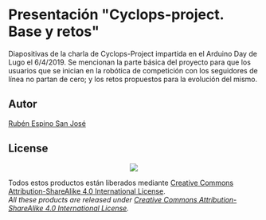 # Presentación "Cyclops-project. Base y retos"
Diapositivas de la charla de Cyclops-Project impartida en el Arduino Day de Lugo el 6/4/2019.
Se mencionan la parte básica del proyecto para que los usuarios que se inician en la robótica de competición con los seguidores de línea no partan de cero; y los retos propuestos para la evolución del mismo.

## Autor
[Rubén Espino San José](https://github.com/Resaj)

## License
<p align="center">
<img src="../license/by-sa.png" align = "center">
</p>

Todos estos productos están liberados mediante [Creative Commons Attribution-ShareAlike 4.0 International License](http://creativecommons.org/licenses/by-sa/4.0/).  
_All these products are released under [Creative Commons Attribution-ShareAlike 4.0 International License](http://creativecommons.org/licenses/by-sa/4.0/)._
